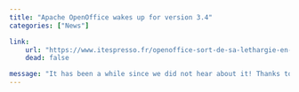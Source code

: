 ```yaml
---
title: "Apache OpenOffice wakes up for version 3.4"
categories: ["News"]

link:
    url: "https://www.itespresso.fr/openoffice-sort-de-sa-lethargie-en-version-3-4-53153.html"
    dead: false

message: "It has been a while since we did not hear about it! Thanks to the dev community!"
---
```


